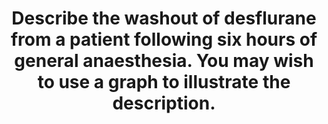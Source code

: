 ---
title: "Describe the washout of desflurane from a patient following six hours of general anaesthesia. You may wish to use a graph to illustrate the description."
entityType: SAQ
exam: PEX
college: ANZCA
year: 2014
sitting: B
question: 2
passRate: 52
EC_expectedDomains:
- "The main points expected for a pass centred on a detailed description of the clearance of desflurane from the lungs when the inspired fraction is rapidly reduced to zero, and how multiple body compartments empty simultaneously, but at different rates, pertaining to their volume, perfusion and desflurane’s differential solubility in those compartments."
EC_extraCredit:
- "A graph demonstrating the washout of desflurane, when used to illustrate the pharmacokinetic description above, also attracted marks."
- "There were some excellent answers."
EC_errorsCommon:
- "Roughly half of candidates did not achieve a pass principally because they did not specifically address the question asked."
- "Examples included answers comparing and contrasting the different rates of washout between different volatile agents instead."
- "Another common misinterpretation was to discuss the offset of clinical effects of the agent rather than the requested pharmacokinetics."
---